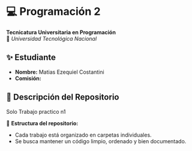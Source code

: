 # 💻 Programación 2
**Tecnicatura Universitaria en Programación**  
📍 *Universidad Tecnológica Nacional*  

## ✨ Estudiante  
- **Nombre:** Matias Ezequiel Costantini 
- **Comisión:**   

## 📂 Descripción del Repositorio  
Solo Trabajo practico n1

📌 **Estructura del repositorio:**  
- Cada trabajo está organizado en carpetas individuales.  
- Se busca mantener un código limpio, ordenado y bien documentado.  

